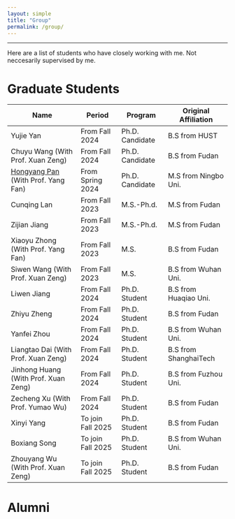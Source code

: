 ```yaml
---
layout: simple
title: "Group"
permalink: /group/
---
```


---
Here are a list of students who have closely working with me. Not neccesarily supervised by me.

Graduate Students
======

|     Name           | Period                   |    Program        | Original Affiliation                                           |
|--------------------|--------------------------|------------|-----------------------------------------------------------------------|
|  Yujie Yan                                      |    From Fall 2024       |    Ph.D. Candidate                 |    B.S from HUST                       |
|  Chuyu Wang (With Prof. Xuan Zeng)              |    From Fall 2024       |    Ph.D. Candidate                 |    B.S from Fudan                      |
|  [Hongyang Pan](https://panhomyoung.github.io) (With Prof. Yang Fan) |    From Spring 2024     |    Ph.D. Candidate                 |    M.S from Ningbo Uni.                |
|  Cunqing Lan                                    |    From Fall 2023       |    M.S.-Ph.d.                      |    M.S from Fudan                      |
|  Zijian Jiang                                   |    From Fall 2023       |    M.S.-Ph.d.                      |    M.S from Fudan                      |
|  Xiaoyu Zhong (With Prof. Yang Fan)             |    From Fall 2023       |    M.S.                            |    B.S from Fudan                      |
|  Siwen Wang (With Prof. Xuan Zeng)              |    From Fall 2023       |    M.S.                            |    B.S from Wuhan Uni.                 |
|  Liwen Jiang                                    |    From Fall 2024       |    Ph.D. Student                   |    B.S from Huaqiao Uni.               |
|  Zhiyu Zheng                                    |    From Fall 2024       |    Ph.D. Student                   |    B.S from Fudan                      |
|  Yanfei Zhou                                    |    From Fall 2024       |    Ph.D. Student                   |    B.S from Wuhan Uni.                 |
|  Liangtao Dai (With Prof. Xuan Zeng)            |    From Fall 2024       |    Ph.D. Student                   |    B.S from ShanghaiTech               |
|  Jinhong Huang (With Prof. Xuan Zeng)           |    From Fall 2024       |    Ph.D. Student                   |    B.S from Fuzhou Uni.                |
|  Zecheng Xu (With Prof. Yumao Wu)               |    From Fall 2024       |    Ph.D. Student                   |    B.S from Fudan                      |
|  Xinyi Yang                                     |    To join Fall 2025    |    Ph.D. Student                   |    B.S from Fudan                      |
|  Boxiang Song                                   |    To join Fall 2025    |    Ph.D. Student                   |    B.S from Wuhan Uni.                 |
|  Zhouyang Wu (With Prof. Xuan Zeng)             |    To join Fall 2025    |    Ph.D. Student                   |    B.S from Fudan                      |

Alumni
======




<!-- Global site tag (gtag.js) - Google Analytics -->
<script async src="https://www.googletagmanager.com/gtag/js?id=UA-178663221-1"></script>
<script>
  window.dataLayer = window.dataLayer || [];
  function gtag(){dataLayer.push(arguments);}
  gtag('js', new Date());

  gtag('config', 'UA-178663221-1');
</script>



